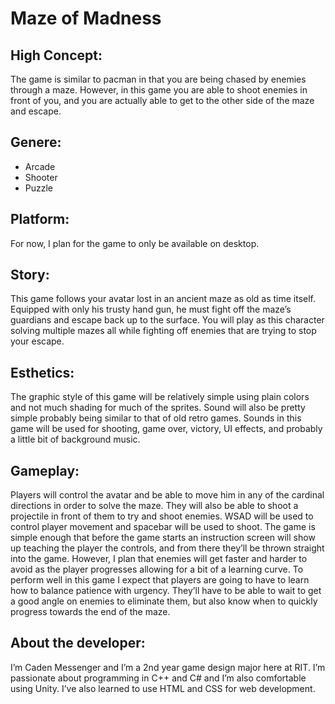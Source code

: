 # Maze of Madness

## High Concept:
The game is similar to pacman in that you are being chased by enemies through a maze. However, in this game you are able to shoot enemies in front of you, and you are actually able to get to the other side of the maze and escape.

## Genere:
* Arcade 
* Shooter 
* Puzzle	


## Platform:
For now, I plan for the game to only be available on desktop.

## Story:
This game follows your avatar lost in an ancient maze as old as time itself. Equipped with only his trusty hand gun, he must fight off the maze’s guardians and escape back up to the surface. You will play as this character solving multiple mazes all while fighting off enemies that are trying to stop your escape.

## Esthetics:
The graphic style of this game will be relatively simple using plain colors and not much shading for much of the sprites. Sound will also be pretty simple probably being similar to that of old retro games. Sounds in this game will be used for shooting, game over, victory, UI effects, and probably a little bit of background music.

## Gameplay:
Players will control the avatar and be able to move him in any of the cardinal directions in order to solve the maze. They will also be able to shoot a projectile in front of them to try and shoot enemies. WSAD will be used to control player movement and spacebar will be used to shoot. The game is simple enough that before the game starts an instruction screen will show up teaching the player the controls, and from there they’ll be thrown straight into the game. However, I plan that enemies will get faster and harder to avoid as the player progresses allowing for a bit of a learning curve. To perform well in this game I expect that players are going to have to learn how to balance patience with urgency. They’ll have to be able to wait to get a good angle on enemies to eliminate them, but also know when to quickly progress towards the end of the maze.

## About the developer:
I’m Caden Messenger and I’m a 2nd year game design major here at RIT. I’m passionate about programming in C++ and C# and I’m also comfortable using Unity. I’ve also learned to use HTML and CSS for web development.
